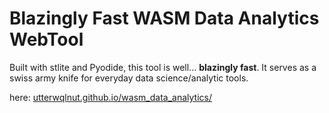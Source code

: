 # Blazingly Fast WASM Data Analytics WebTool
Built with stlite and Pyodide, this tool is well... **blazingly fast**. It serves as a swiss army knife for everyday data science/analytic tools.

here: [utterwqlnut.github.io/wasm_data_analytics/]()
